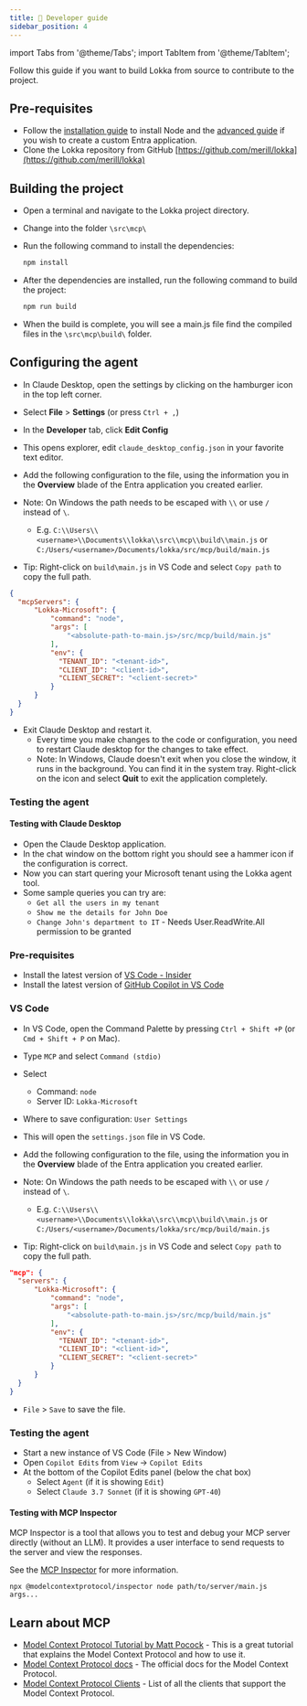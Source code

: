 ```yaml
---
title: 🧩 Developer guide
sidebar_position: 4
---
```

import Tabs from '@theme/Tabs';
import TabItem from '@theme/TabItem';

Follow this guide if you want to build Lokka from source to contribute to the project.

## Pre-requisites

- Follow the [installation guide](install) to install Node and the [advanced guide](install-advanced) if you wish to create a custom Entra application.
- Clone the Lokka repository from GitHub [https://github.com/merill/lokka](https://github.com/merill/lokka)

## Building the project

- Open a terminal and navigate to the Lokka project directory.
- Change into the folder `\src\mcp\`
- Run the following command to install the dependencies:

  ```bash
  npm install
  ```

- After the dependencies are installed, run the following command to build the project:

  ```bash
  npm run build
  ```
- When the build is complete, you will see a main.js file find the compiled files in the `\src\mcp\build\` folder.

## Configuring the agent
  
<Tabs>
  <TabItem value="claude" label="Claude" default>

- In Claude Desktop, open the settings by clicking on the hamburger icon in the top left corner.
- Select **File** > **Settings** (or press `Ctrl + ,`)
- In the **Developer** tab, click **Edit Config**
- This opens explorer, edit `claude_desktop_config.json` in your favorite text editor.
- Add the following configuration to the file, using the information you in the **Overview** blade of the Entra application you created earlier.

- Note: On Windows the path needs to be escaped with `\\` or use `/` instead of `\`.
  - E.g. `C:\\Users\\<username>\\Documents\\lokka\\src\\mcp\\build\\main.js` or `C:/Users/<username>/Documents/lokka/src/mcp/build/main.js`
- Tip: Right-click on `build\main.js` in VS Code and select `Copy path` to copy the full path.

```json
{
  "mcpServers": {
      "Lokka-Microsoft": {
          "command": "node",
          "args": [
              "<absolute-path-to-main.js>/src/mcp/build/main.js"
          ],
          "env": {
            "TENANT_ID": "<tenant-id>",
            "CLIENT_ID": "<client-id>",
            "CLIENT_SECRET": "<client-secret>"
          }
      }
  }
}
```

- Exit Claude Desktop and restart it.
  - Every time you make changes to the code or configuration, you need to restart Claude desktop for the changes to take effect.
  - Note: In Windows, Claude doesn't exit when you close the window, it runs in the background. You can find it in the system tray. Right-click on the icon and select **Quit** to exit the application completely.

### Testing the agent

#### Testing with Claude Desktop

- Open the Claude Desktop application.
- In the chat window on the bottom right you should see a hammer icon if the configuration is correct.
- Now you can start quering your Microsoft tenant using the Lokka agent tool.
- Some sample queries you can try are:
  - `Get all the users in my tenant`
  - `Show me the details for John Doe`
  - `Change John's department to IT` - Needs User.ReadWrite.All permission to be granted

</TabItem>
<TabItem value="vscode" label="VS Code">

### Pre-requisites

- Install the latest version of [VS Code - Insider](https://code.visualstudio.com/insiders/)
- Install the latest version of [GitHub Copilot in VS Code](https://code.visualstudio.com/docs/copilot/setup)

### VS Code

- In VS Code, open the Command Palette by pressing `Ctrl + Shift +P` (or `Cmd + Shift + P` on Mac).
- Type `MCP` and select `Command (stdio)`
- Select
  - Command: `node`
  - Server ID: `Lokka-Microsoft`
- Where to save configuration: `User Settings`
- This will open the `settings.json` file in VS Code.

- Add the following configuration to the file, using the information you in the **Overview** blade of the Entra application you created earlier.

- Note: On Windows the path needs to be escaped with `\\` or use `/` instead of `\`.
  - E.g. `C:\\Users\\<username>\\Documents\\lokka\\src\\mcp\\build\\main.js` or `C:/Users/<username>/Documents/lokka/src/mcp/build/main.js`
- Tip: Right-click on `build\main.js` in VS Code and select `Copy path` to copy the full path.

```json
"mcp": {
  "servers": {
      "Lokka-Microsoft": {
          "command": "node",
          "args": [
              "<absolute-path-to-main.js>/src/mcp/build/main.js"
          ],
          "env": {
            "TENANT_ID": "<tenant-id>",
            "CLIENT_ID": "<client-id>",
            "CLIENT_SECRET": "<client-secret>"
          }
      }
  }
}
```

- `File` > `Save` to save the file.

### Testing the agent

- Start a new instance of VS Code (File > New Window)
- Open `Copilot Edits` from `View` → `Copilot Edits`
- At the bottom of the Copilot Edits panel (below the chat box)
  - Select `Agent` (if it is showing `Edit`)
  - Select `Claude 3.7 Sonnet` (if it is showing `GPT-40`)

</TabItem>
</Tabs>

#### Testing with MCP Inspector

MCP Inspector is a tool that allows you to test and debug your MCP server directly (without an LLM). It provides a user interface to send requests to the server and view the responses.

See the [MCP Inspector](https://modelcontextprotocol.io/docs/tools/inspector) for more information.

```console
npx @modelcontextprotocol/inspector node path/to/server/main.js args...
```

## Learn about MCP

- [Model Context Protocol Tutorial by Matt Pocock](https://www.aihero.dev/model-context-protocol-tutorial) - This is a great tutorial that explains the Model Context Protocol and how to use it.
- [Model Context Protocol docs](https://modelcontextprotocol.io/introduction) - The official docs for the Model Context Protocol.
- [Model Context Protocol Clients](https://modelcontextprotocol.io/clients) - List of all the clients that support the Model Context Protocol.
